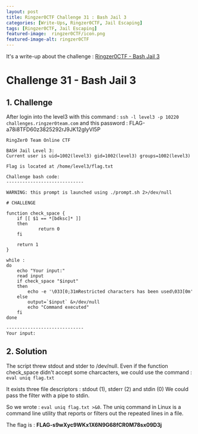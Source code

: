 ```yaml
---
layout: post
title: Ringzer0CTF Challenge 31 : Bash Jail 3
categories: [Write-Ups, Ringzer0CTF, Jail Escaping]
tags: [Ringzer0CTF, Jail Escaping]
featured-image:  ringzer0CTF/icon.png
featured-image-alt: ringzer0CTF
---
```


It's a write-up about the challenge : [Ringzer0CTF - Bash Jail 3](https://ringzer0ctf.com/challenges/31)

# Challenge 31 - Bash Jail 3

## 1. Challenge

After login into the level3 with this command : 
`ssh -l level3 -p 10220 challenges.ringzer0team.com`
and this password : FLAG-a78i8TFD60z3825292rJ9JK12gIyVI5P

```
RingZer0 Team Online CTF

BASH Jail Level 3:
Current user is uid=1002(level3) gid=1002(level3) groups=1002(level3)

Flag is located at /home/level3/flag.txt

Challenge bash code:
-----------------------------

WARNING: this prompt is launched using ./prompt.sh 2>/dev/null

# CHALLENGE

function check_space {
	if [[ $1 == *[bdksc]* ]]
	then 	
    		return 0
	fi

	return 1
}

while :
do
	echo "Your input:"
	read input
	if check_space "$input" 
	then
		echo -e '\033[0;31mRestricted characters has been used\033[0m'
	else
		output=`$input` &>/dev/null
		echo "Command executed"
	fi
done 

-----------------------------
Your input:
```

## 2. Solution

The script threw stdout and stder to /dev/null. 
Even if the function check_space didn't accept some charcacters, we could use the command : `eval uniq flag.txt`

It exists three file descriptors : stdout (1), stderr (2) and stdin (0)
We could pass the filter with a pipe to stdin. 

So we wrote : `eval uniq flag.txt >&0`.
The uniq command in Linux is a command line utility that reports or filters out the repeated lines in a file.

The flag is : **FLAG-s9wXyc9WKx1X6N9G68fCR0M78sx09D3j**